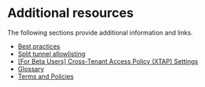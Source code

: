 # Additional resources
The following sections provide additional information and links.

- [Best practices](additional-resources/best-practices)
- [Split tunnel allowlisting](additional-resources/split-tunnel-allowlist)
- [[For Beta Users] Cross-Tenant Access Policy (XTAP) Settings](additional-resources/XTAP-settings)
- [Glossary](additional-resources/term-definitions)
- [Terms and Policies](additional-resources/terms-and-policies)
